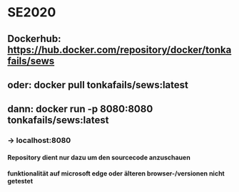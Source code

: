 # SE2020

## Dockerhub: https://hub.docker.com/repository/docker/tonkafails/sews
## oder: docker pull tonkafails/sews:latest

## dann:  docker run -p 8080:8080 tonkafails/sews:latest
### -> localhost:8080

#### Repository dient nur dazu um den sourcecode anzuschauen

#### funktionalität auf microsoft edge oder älteren browser-/versionen nicht getestet
